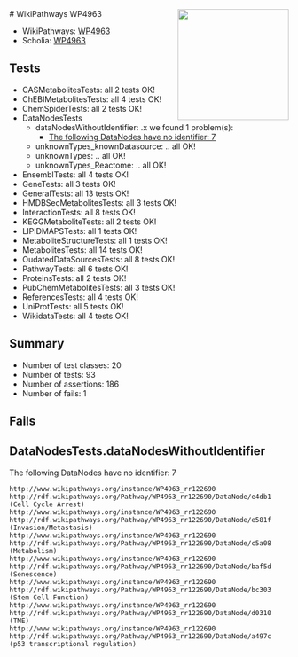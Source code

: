 <img style="float: right; width: 200px" src="https://upload.wikimedia.org/wikipedia/commons/thumb/8/83/Wplogo_with_text_500.png/640px-Wplogo_with_text_500.png" />
# WikiPathways WP4963

* WikiPathways: [WP4963](https://wikipathways.org/pathways/WP4963)
* Scholia: [WP4963](https://scholia.toolforge.org/wikipathways/WP4963)
## Tests
* CASMetabolitesTests: all 2 tests OK!
* ChEBIMetabolitesTests: all 4 tests OK!
* ChemSpiderTests: all 2 tests OK!
* DataNodesTests
    * dataNodesWithoutIdentifier: .x we found 1 problem(s):
        * [The following DataNodes have no identifier: 7](#d2d32fa6)
    * unknownTypes_knownDatasource: .. all OK!
    * unknownTypes: .. all OK!
    * unknownTypes_Reactome: .. all OK!
* EnsemblTests: all 4 tests OK!
* GeneTests: all 3 tests OK!
* GeneralTests: all 13 tests OK!
* HMDBSecMetabolitesTests: all 3 tests OK!
* InteractionTests: all 8 tests OK!
* KEGGMetaboliteTests: all 2 tests OK!
* LIPIDMAPSTests: all 1 tests OK!
* MetaboliteStructureTests: all 1 tests OK!
* MetabolitesTests: all 14 tests OK!
* OudatedDataSourcesTests: all 8 tests OK!
* PathwayTests: all 6 tests OK!
* ProteinsTests: all 2 tests OK!
* PubChemMetabolitesTests: all 3 tests OK!
* ReferencesTests: all 4 tests OK!
* UniProtTests: all 5 tests OK!
* WikidataTests: all 4 tests OK!


## Summary

* Number of test classes: 20
* Number of tests: 93
* Number of assertions: 186
* Number of fails: 1

## Fails

<a name="d2d32fa6" />

## DataNodesTests.dataNodesWithoutIdentifier

The following DataNodes have no identifier: 7
```
http://www.wikipathways.org/instance/WP4963_rr122690 http://rdf.wikipathways.org/Pathway/WP4963_rr122690/DataNode/e4db1 (Cell Cycle Arrest)
http://www.wikipathways.org/instance/WP4963_rr122690 http://rdf.wikipathways.org/Pathway/WP4963_rr122690/DataNode/e581f (Invasion/Metastasis)
http://www.wikipathways.org/instance/WP4963_rr122690 http://rdf.wikipathways.org/Pathway/WP4963_rr122690/DataNode/c5a08 (Metabolism)
http://www.wikipathways.org/instance/WP4963_rr122690 http://rdf.wikipathways.org/Pathway/WP4963_rr122690/DataNode/baf5d (Senescence)
http://www.wikipathways.org/instance/WP4963_rr122690 http://rdf.wikipathways.org/Pathway/WP4963_rr122690/DataNode/bc303 (Stem Cell Function)
http://www.wikipathways.org/instance/WP4963_rr122690 http://rdf.wikipathways.org/Pathway/WP4963_rr122690/DataNode/d0310 (TME)
http://www.wikipathways.org/instance/WP4963_rr122690 http://rdf.wikipathways.org/Pathway/WP4963_rr122690/DataNode/a497c (p53 transcriptional regulation)
```

